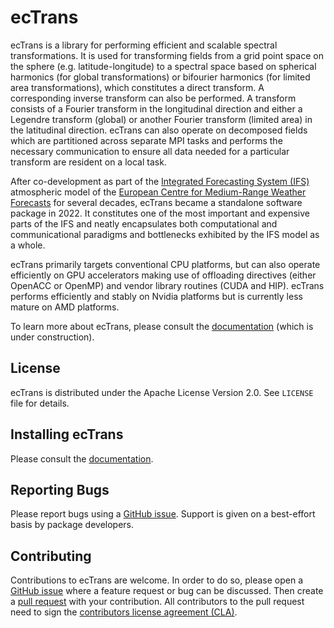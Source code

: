 ecTrans
=======

ecTrans is a library for performing efficient and scalable spectral transformations. It is used for transforming fields from a grid point space on the sphere (e.g. latitude-longitude) to a spectral space based on spherical harmonics (for global transformations) or bifourier harmonics (for limited area transformations), which constitutes a direct transform. A corresponding inverse transform can also be performed. A transform consists of a Fourier transform in the longitudinal direction and either a Legendre transform (global) or another Fourier transform (limited area) in the latitudinal direction. ecTrans can also operate on decomposed fields which are partitioned across separate MPI tasks and performs the necessary communication to ensure all data needed for a particular transform are resident on a local task.

After co-development as part of the [Integrated Forecasting System (IFS)](https://www.ecmwf.int/en/forecasts/documentation-and-support/changes-ecmwf-model) atmospheric model of the [European Centre for Medium-Range Weather Forecasts](https://www.ecmwf.int/) for several decades, ecTrans became a standalone software package in 2022. It constitutes one of the most important and expensive parts of the IFS and neatly encapsulates both computational and communicational paradigms and bottlenecks exhibited by the IFS model as a whole.

ecTrans primarily targets conventional CPU platforms, but can also operate efficiently on GPU accelerators making use of offloading directives (either OpenACC or OpenMP) and vendor library routines (CUDA and HIP). ecTrans performs efficiently and stably on Nvidia platforms but is currently less mature on AMD platforms.

To learn more about ecTrans, please consult the [documentation](https://sites.ecmwf.int/docs/ectrans/page/index.html) (which is under construction).

License
-------

ecTrans is distributed under the Apache License Version 2.0.
See `LICENSE` file for details.

Installing ecTrans
------------------

Please consult the [documentation](https://sites.ecmwf.int/docs/ectrans/page/installation.html).

Reporting Bugs
--------------

Please report bugs using a [GitHub issue](https://github.com/ecmwf-ifs/ectrans/issues). Support is given on a best-effort basis by package developers.

Contributing
------------

Contributions to ecTrans are welcome. In order to do so, please open a [GitHub issue](https://github.com/ecmwf-ifs/ectrans/issues) where a feature request or bug can be discussed. Then create a [pull request](https://github.com/ecmwf-ifs/ectrans/pulls) with your contribution. All contributors to the pull request need to sign the [contributors license agreement (CLA)](https://bol-claassistant.ecmwf.int/ecmwf-ifs/ectrans).

